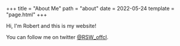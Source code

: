 +++
title = "About Me"
path = "about"
date = 2022-05-24
template = "page.html"
+++

Hi, I'm Robert and this is my website!

You can follow me on twitter [@RSW_offcl](https://twitter.com/RSW_offcl).
